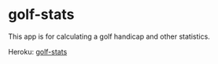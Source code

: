 # golf-stats

This app is for calculating a golf handicap and other statistics.

Heroku: [golf-stats](https://golf-stats.herokuapp.com)
